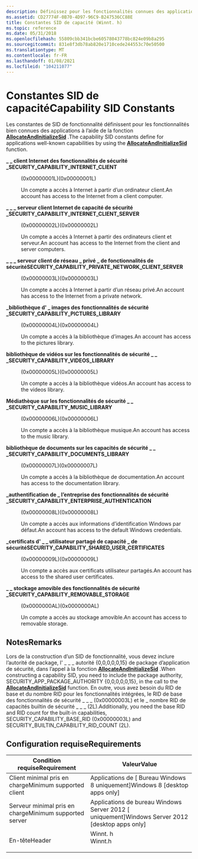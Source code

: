 ```yaml
---
description: Définissez pour les fonctionnalités connues des applications à l’aide de la fonction AllocateAndInitializeSid.
ms.assetid: CD27774F-0B70-4D97-96C9-B247536CC88E
title: Constantes SID de capacité (Winnt. h)
ms.topic: reference
ms.date: 05/31/2018
ms.openlocfilehash: 55809cbb341bcbe60578043778bc824e09b8a295
ms.sourcegitcommit: 831e8f3db78ab820e1710cede244553c70e50500
ms.translationtype: MT
ms.contentlocale: fr-FR
ms.lasthandoff: 01/08/2021
ms.locfileid: "104211077"
---
```

# <a name="capability-sid-constants"></a><span data-ttu-id="fc343-103">Constantes SID de capacité</span><span class="sxs-lookup"><span data-stu-id="fc343-103">Capability SID Constants</span></span>

<span data-ttu-id="fc343-104">Les constantes de SID de fonctionnalité définissent pour les fonctionnalités bien connues des applications à l’aide de la fonction [**AllocateAndInitializeSid**](/windows/win32/api/securitybaseapi/nf-securitybaseapi-allocateandinitializesid) .</span><span class="sxs-lookup"><span data-stu-id="fc343-104">The capability SID constants define for applications well-known capabilities by using the [**AllocateAndInitializeSid**](/windows/win32/api/securitybaseapi/nf-securitybaseapi-allocateandinitializesid) function.</span></span>

<dl> <dt>

<span data-ttu-id="fc343-105"><span id="SECURITY_CAPABILITY_INTERNET_CLIENT"></span><span id="security_capability_internet_client"></span>**\_ \_ client Internet des fonctionnalités de sécurité \_**</span><span class="sxs-lookup"><span data-stu-id="fc343-105"><span id="SECURITY_CAPABILITY_INTERNET_CLIENT"></span><span id="security_capability_internet_client"></span>**SECURITY\_CAPABILITY\_INTERNET\_CLIENT**</span></span>
</dt> <dd> <dl> <dt>

<span data-ttu-id="fc343-106">(0x00000001L)</span><span class="sxs-lookup"><span data-stu-id="fc343-106">(0x00000001L)</span></span>
</dt> <dt>



<span data-ttu-id="fc343-107">Un compte a accès à Internet à partir d’un ordinateur client.</span><span class="sxs-lookup"><span data-stu-id="fc343-107">An account has access to the Internet from a client computer.</span></span>


</dt> </dl> </dd> <dt>

<span data-ttu-id="fc343-108"><span id="SECURITY_CAPABILITY_INTERNET_CLIENT_SERVER"></span><span id="security_capability_internet_client_server"></span>**\_ \_ \_ serveur client Internet de capacité de sécurité \_**</span><span class="sxs-lookup"><span data-stu-id="fc343-108"><span id="SECURITY_CAPABILITY_INTERNET_CLIENT_SERVER"></span><span id="security_capability_internet_client_server"></span>**SECURITY\_CAPABILITY\_INTERNET\_CLIENT\_SERVER**</span></span>
</dt> <dd> <dl> <dt>

<span data-ttu-id="fc343-109">(0x00000002L)</span><span class="sxs-lookup"><span data-stu-id="fc343-109">(0x00000002L)</span></span>
</dt> <dt>



<span data-ttu-id="fc343-110">Un compte a accès à Internet à partir des ordinateurs client et serveur.</span><span class="sxs-lookup"><span data-stu-id="fc343-110">An account has access to the Internet from the client and server computers.</span></span>


</dt> </dl> </dd> <dt>

<span data-ttu-id="fc343-111"><span id="SECURITY_CAPABILITY_PRIVATE_NETWORK_CLIENT_SERVER"></span><span id="security_capability_private_network_client_server"></span>**\_ \_ \_ serveur client de réseau \_ privé \_ de fonctionnalités de sécurité**</span><span class="sxs-lookup"><span data-stu-id="fc343-111"><span id="SECURITY_CAPABILITY_PRIVATE_NETWORK_CLIENT_SERVER"></span><span id="security_capability_private_network_client_server"></span>**SECURITY\_CAPABILITY\_PRIVATE\_NETWORK\_CLIENT\_SERVER**</span></span>
</dt> <dd> <dl> <dt>

<span data-ttu-id="fc343-112">(0x00000003L)</span><span class="sxs-lookup"><span data-stu-id="fc343-112">(0x00000003L)</span></span>
</dt> <dt>



<span data-ttu-id="fc343-113">Un compte a accès à Internet à partir d’un réseau privé.</span><span class="sxs-lookup"><span data-stu-id="fc343-113">An account has access to the Internet from a private network.</span></span>


</dt> </dl> </dd> <dt>

<span data-ttu-id="fc343-114"><span id="SECURITY_CAPABILITY_PICTURES_LIBRARY"></span><span id="security_capability_pictures_library"></span>**\_bibliothèque d' \_ images des fonctionnalités de sécurité \_**</span><span class="sxs-lookup"><span data-stu-id="fc343-114"><span id="SECURITY_CAPABILITY_PICTURES_LIBRARY"></span><span id="security_capability_pictures_library"></span>**SECURITY\_CAPABILITY\_PICTURES\_LIBRARY**</span></span>
</dt> <dd> <dl> <dt>

<span data-ttu-id="fc343-115">(0x00000004L)</span><span class="sxs-lookup"><span data-stu-id="fc343-115">(0x00000004L)</span></span>
</dt> <dt>



<span data-ttu-id="fc343-116">Un compte a accès à la bibliothèque d’images.</span><span class="sxs-lookup"><span data-stu-id="fc343-116">An account has access to the pictures library.</span></span>


</dt> </dl> </dd> <dt>

<span data-ttu-id="fc343-117"><span id="SECURITY_CAPABILITY_VIDEOS_LIBRARY"></span><span id="security_capability_videos_library"></span>**bibliothèque de vidéos sur les fonctionnalités de sécurité \_ \_ \_**</span><span class="sxs-lookup"><span data-stu-id="fc343-117"><span id="SECURITY_CAPABILITY_VIDEOS_LIBRARY"></span><span id="security_capability_videos_library"></span>**SECURITY\_CAPABILITY\_VIDEOS\_LIBRARY**</span></span>
</dt> <dd> <dl> <dt>

<span data-ttu-id="fc343-118">(0x00000005L)</span><span class="sxs-lookup"><span data-stu-id="fc343-118">(0x00000005L)</span></span>
</dt> <dt>



<span data-ttu-id="fc343-119">Un compte a accès à la bibliothèque vidéos.</span><span class="sxs-lookup"><span data-stu-id="fc343-119">An account has access to the videos library.</span></span>


</dt> </dl> </dd> <dt>

<span data-ttu-id="fc343-120"><span id="SECURITY_CAPABILITY_MUSIC_LIBRARY"></span><span id="security_capability_music_library"></span>**Médiathèque sur les fonctionnalités de sécurité \_ \_ \_**</span><span class="sxs-lookup"><span data-stu-id="fc343-120"><span id="SECURITY_CAPABILITY_MUSIC_LIBRARY"></span><span id="security_capability_music_library"></span>**SECURITY\_CAPABILITY\_MUSIC\_LIBRARY**</span></span>
</dt> <dd> <dl> <dt>

<span data-ttu-id="fc343-121">(0x00000006L)</span><span class="sxs-lookup"><span data-stu-id="fc343-121">(0x00000006L)</span></span>
</dt> <dt>



<span data-ttu-id="fc343-122">Un compte a accès à la bibliothèque musique.</span><span class="sxs-lookup"><span data-stu-id="fc343-122">An account has access to the music library.</span></span>


</dt> </dl> </dd> <dt>

<span data-ttu-id="fc343-123"><span id="SECURITY_CAPABILITY_DOCUMENTS_LIBRARY"></span><span id="security_capability_documents_library"></span>**bibliothèque de documents sur les capacités de sécurité \_ \_ \_**</span><span class="sxs-lookup"><span data-stu-id="fc343-123"><span id="SECURITY_CAPABILITY_DOCUMENTS_LIBRARY"></span><span id="security_capability_documents_library"></span>**SECURITY\_CAPABILITY\_DOCUMENTS\_LIBRARY**</span></span>
</dt> <dd> <dl> <dt>

<span data-ttu-id="fc343-124">(0x00000007L)</span><span class="sxs-lookup"><span data-stu-id="fc343-124">(0x00000007L)</span></span>
</dt> <dt>



<span data-ttu-id="fc343-125">Un compte a accès à la bibliothèque de documentation.</span><span class="sxs-lookup"><span data-stu-id="fc343-125">An account has access to the documentation library.</span></span>


</dt> </dl> </dd> <dt>

<span data-ttu-id="fc343-126"><span id="SECURITY_CAPABILITY_ENTERPRISE_AUTHENTICATION"></span><span id="security_capability_enterprise_authentication"></span>**\_authentification de \_ l’entreprise des fonctionnalités de sécurité \_**</span><span class="sxs-lookup"><span data-stu-id="fc343-126"><span id="SECURITY_CAPABILITY_ENTERPRISE_AUTHENTICATION"></span><span id="security_capability_enterprise_authentication"></span>**SECURITY\_CAPABILITY\_ENTERPRISE\_AUTHENTICATION**</span></span>
</dt> <dd> <dl> <dt>

<span data-ttu-id="fc343-127">(0x00000008L)</span><span class="sxs-lookup"><span data-stu-id="fc343-127">(0x00000008L)</span></span>
</dt> <dt>



<span data-ttu-id="fc343-128">Un compte a accès aux informations d’identification Windows par défaut.</span><span class="sxs-lookup"><span data-stu-id="fc343-128">An account has access to the default Windows credentials.</span></span>


</dt> </dl> </dd> <dt>

<span data-ttu-id="fc343-129"><span id="SECURITY_CAPABILITY_SHARED_USER_CERTIFICATES"></span><span id="security_capability_shared_user_certificates"></span>**\_certificats d' \_ \_ utilisateur partagé de capacité \_ de sécurité**</span><span class="sxs-lookup"><span data-stu-id="fc343-129"><span id="SECURITY_CAPABILITY_SHARED_USER_CERTIFICATES"></span><span id="security_capability_shared_user_certificates"></span>**SECURITY\_CAPABILITY\_SHARED\_USER\_CERTIFICATES**</span></span>
</dt> <dd> <dl> <dt>

<span data-ttu-id="fc343-130">(0x00000009L)</span><span class="sxs-lookup"><span data-stu-id="fc343-130">(0x00000009L)</span></span>
</dt> <dt>



<span data-ttu-id="fc343-131">Un compte a accès aux certificats utilisateur partagés.</span><span class="sxs-lookup"><span data-stu-id="fc343-131">An account has access to the shared user certificates.</span></span>


</dt> </dl> </dd> <dt>

<span data-ttu-id="fc343-132"><span id="SECURITY_CAPABILITY_REMOVABLE_STORAGE"></span><span id="security_capability_removable_storage"></span>**\_ \_ stockage amovible des fonctionnalités de sécurité \_**</span><span class="sxs-lookup"><span data-stu-id="fc343-132"><span id="SECURITY_CAPABILITY_REMOVABLE_STORAGE"></span><span id="security_capability_removable_storage"></span>**SECURITY\_CAPABILITY\_REMOVABLE\_STORAGE**</span></span>
</dt> <dd> <dl> <dt>

<span data-ttu-id="fc343-133">(0x0000000AL)</span><span class="sxs-lookup"><span data-stu-id="fc343-133">(0x0000000AL)</span></span>
</dt> <dt>



<span data-ttu-id="fc343-134">Un compte a accès au stockage amovible.</span><span class="sxs-lookup"><span data-stu-id="fc343-134">An account has access to removable storage.</span></span>


</dt> </dl> </dd> </dl>

## <a name="remarks"></a><span data-ttu-id="fc343-135">Notes</span><span class="sxs-lookup"><span data-stu-id="fc343-135">Remarks</span></span>

<span data-ttu-id="fc343-136">Lors de la construction d’un SID de fonctionnalité, vous devez inclure l’autorité de package, l' \_ \_ \_ autorité {0,0,0,0,0,15} de package d’application de sécurité, dans l’appel à la fonction [**AllocateAndInitializeSid**](/windows/win32/api/securitybaseapi/nf-securitybaseapi-allocateandinitializesid) .</span><span class="sxs-lookup"><span data-stu-id="fc343-136">When constructing a capability SID, you need to include the package authority, SECURITY\_APP\_PACKAGE\_AUTHORITY {0,0,0,0,0,15}, in the call to the [**AllocateAndInitializeSid**](/windows/win32/api/securitybaseapi/nf-securitybaseapi-allocateandinitializesid) function.</span></span> <span data-ttu-id="fc343-137">En outre, vous avez besoin du RID de base et du nombre RID pour les fonctionnalités intégrées, le RID de base des fonctionnalités de sécurité \_ \_ \_ (0x00000003L) et le \_ nombre RID de capacités builtin de sécurité \_ \_ \_ (2L).</span><span class="sxs-lookup"><span data-stu-id="fc343-137">Additionally, you need the base RID and RID count for the built-in capabilities, SECURITY\_CAPABILITY\_BASE\_RID (0x00000003L) and SECURITY\_BUILTIN\_CAPABILITY\_RID\_COUNT (2L).</span></span>

## <a name="requirements"></a><span data-ttu-id="fc343-138">Configuration requise</span><span class="sxs-lookup"><span data-stu-id="fc343-138">Requirements</span></span>



| <span data-ttu-id="fc343-139">Condition requise</span><span class="sxs-lookup"><span data-stu-id="fc343-139">Requirement</span></span> | <span data-ttu-id="fc343-140">Valeur</span><span class="sxs-lookup"><span data-stu-id="fc343-140">Value</span></span> |
|-------------------------------------|------------------------------------------------------------------------------------|
| <span data-ttu-id="fc343-141">Client minimal pris en charge</span><span class="sxs-lookup"><span data-stu-id="fc343-141">Minimum supported client</span></span><br/> | <span data-ttu-id="fc343-142">Applications de \[ Bureau Windows 8 uniquement\]</span><span class="sxs-lookup"><span data-stu-id="fc343-142">Windows 8 \[desktop apps only\]</span></span><br/>                                         |
| <span data-ttu-id="fc343-143">Serveur minimal pris en charge</span><span class="sxs-lookup"><span data-stu-id="fc343-143">Minimum supported server</span></span><br/> | <span data-ttu-id="fc343-144">Applications de bureau Windows Server 2012 \[ uniquement\]</span><span class="sxs-lookup"><span data-stu-id="fc343-144">Windows Server 2012 \[desktop apps only\]</span></span><br/>                               |
| <span data-ttu-id="fc343-145">En-tête</span><span class="sxs-lookup"><span data-stu-id="fc343-145">Header</span></span><br/>                   | <dl> <span data-ttu-id="fc343-146"><dt>Winnt. h</dt></span><span class="sxs-lookup"><span data-stu-id="fc343-146"><dt>Winnt.h</dt></span></span> </dl> |



 

